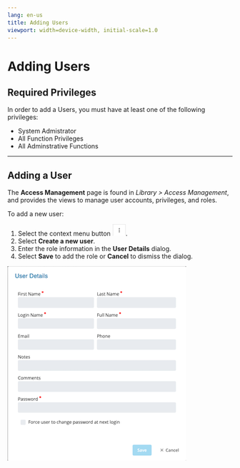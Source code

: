 ```yaml
---
lang: en-us
title: Adding Users
viewport: width=device-width, initial-scale=1.0
---
```


# Adding Users

## Required Privileges

In order to add a Users, you must have at least one of the following privileges:

- System Admistrator
- All Function Privileges
- All Adminstrative Functions

---

## Adding a User

The **Access Management** page is found in _Library > Access Management_, and provides the views to manage user accounts, privileges, and roles.

To add a new user:

1. Select the context menu button ![Context Menu Button](../../../../../../Resources/Images/SM/Library/AccessManagement/context-menu.png 'Context Menu Button').
2. Select **Create a new user**.
3. Enter the role information in the **User Details** dialog.
4. Select **Save** to add the role or **Cancel** to dismiss the dialog.

![User Details](../../../../../../Resources/Images/SM/Library/AccessManagement/user-details.png 'User Details')
